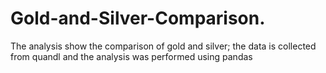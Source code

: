# Gold-and-Silver-Comparison.
The analysis show the comparison of gold and silver; the data is collected from quandl and the analysis was performed using pandas
